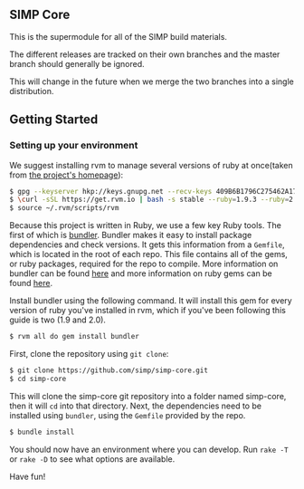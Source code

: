 ## SIMP Core

This is the supermodule for all of the SIMP build materials.

The different releases are tracked on their own branches and the master branch
should generally be ignored.

This will change in the future when we merge the two branches into a single distribution.

## Getting Started
### Setting up your environment 
We suggest installing rvm to manage several versions of ruby at once(taken from [the project's homepage](https://rvm.io)):
```bash
$ gpg --keyserver hkp://keys.gnupg.net --recv-keys 409B6B1796C275462A1703113804BB82D39DC0E3
$ \curl -sSL https://get.rvm.io | bash -s stable --ruby=1.9.3 --ruby=2.0.0
$ source ~/.rvm/scripts/rvm
```
Because this project is written in Ruby, we use a few key Ruby tools. The first of which is [bundler](http://bundler.io/). Bundler makes it easy to install package dependencies and check versions. It gets this information from a `Gemfile`, which is located in the root of each repo. This file contains all of the gems, or ruby packages, required for the repo to compile. More information on bundler can be found [here](http://bundler.io/rationale.html) and more information on ruby gems can be found [here](http://guides.rubygems.org/what-is-a-gem/).

Install bundler using the following command. It will install this gem for every version of ruby you've installed in rvm, which if you've been following this guide is two (1.9 and 2.0).
```bash
$ rvm all do gem install bundler
```

First, clone the repository using `git clone`:
```bash
$ git clone https://github.com/simp/simp-core.git
$ cd simp-core
```
This will clone the simp-core git repository into a folder named simp-core, then it will `cd` into that directory. Next, the dependencies need to be installed using `bundler`, using the `Gemfile` provided by the repo.
```bash
$ bundle install 
```

You should now have an environment where you can develop. Run `rake -T` or `rake -D` to see what options are available. 

Have fun!
